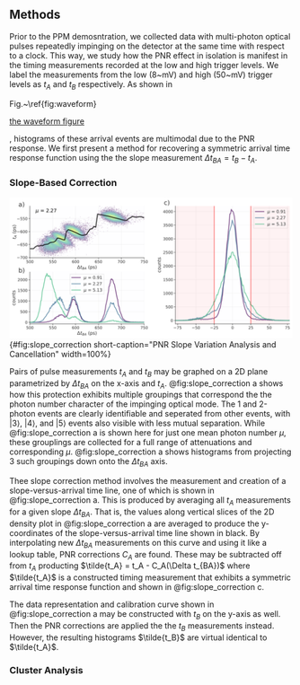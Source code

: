 ## Methods

<!-- In paper -->

Prior to the PPM demosntration, we collected data with multi-photon optical pulses repeatedly impinging on the detector at the same time with respect to a clock. This way, we study how the PNR effect in isolation is manifest in the timing measurements recorded at the low and high trigger levels. We label the measurements from the low (8~mV) and high (50~mV) trigger levels as $t_A$ and $t_B$ respectively. As shown in 

<span class="latex"> Fig.~\ref{fig:waveform}</span> 

<span class="html">[the waveform figure](section_03_introduction.md#fig:waveform)</span>

, histograms of these arrival events are multimodal due to the PNR response. We first present a method for recovering a symmetric arrival time response function using the the slope measurement $\Delta t_{BA} = t_B - t_A$. 

### Slope-Based Correction

![**PNR Slope Variation Analysis and Cancellation** a) 2D histogram of RF pulse measurements. Through graphing slope $\Delta t_{BA}$ on the x-axis and arrival time $t_A$ on the y-axis, a series of groupings are visible that identify the discrete photon numbers detected. ](./figs_03/slope_cancellation_light.svg){#fig:slope_correction short-caption="PNR Slope Variation Analysis and Cancellation" width=100%}


Pairs of pulse measurements $t_A$ and $t_B$ may be graphed on a 2D plane parametrized by  $\Delta t_{BA}$ on the x-axis and $t_A$. @fig:slope_correction a shows how this protection exhibits multiple groupings that correspond the the photon number character of the impinging optical mode. The 1 and 2-photon events are clearly identifiable and seperated from other events, with $|3\rangle$, $|4\rangle$, and $|5\rangle$ events also visible with less mutual separation. While @fig:slope_correction a is shown here for just one mean photon number $\mu$, these grouplings are collected for a full range of attenuations and corresponding $\mu$. @fig:slope_correction a shows histograms from projecting 3 such groupings down onto the $\Delta t_{BA}$ axis. 

Thee slope correction method involves the measurement and creation of a slope-versus-arrival time line, one of which is shown in @fig:slope_correction a. This is produced by averaging all $t_A$ measurements for a given slope $\Delta t_{BA}$. That is, the values along vertical slices of the 2D density plot in @fig:slope_correction a are averaged to produce the y-coordinates of the slope-versus-arrival time line shown in black. By interpolating new $\Delta t_{BA}$ measurements on this curve and using it like a lookup table, PNR corrections $C_A$ are found. These may be subtracted off from $t_A$ producting $\tilde{t_A} = t_A - C_A(\Delta t_{BA})$ where $\tilde{t_A}$ is a constructed timing measurement that exhibits a symmetric arrival time response function and shown in @fig:slope_correction c. 

The data representation and calibration curve shown in @fig:slope_correction a may be constructed with $t_B$ on the y-axis as well. Then the PNR corrections are applied the the $t_B$ measurements instead. However, the resulting histograms $\tilde{t_B}$ are virtual identical to $\tilde{t_A}$. 


### Cluster Analysis